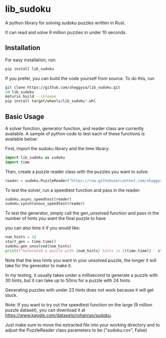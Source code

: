 # lib_sudoku

A python library for solving sudoku puzzles written in Rust.

It can read and solve 9 million puzzles in under 10 seconds.

## Installation

For easy installation, run:
```bash
pip install lib_sudoku
```

If you prefer, you can build the code yourself from source. To do this, run
```bash
git clone https://github.com/shaggysa/lib_sudoku.git
cd lib_sudoku
maturin build --release
pip install target/wheels/lib_sudoku*.whl
```

## Basic Usage

A solver function, generator function, and reader class are currently available. A sample of python code to test each of these functions is available below:

First, import the sudoku library and the time library:

```python
import lib_sudoku as sudoku
import time
```

Then, create a puzzle reader class with the puzzles you want to solve:

```python
reader = sudoku.PuzzleReader("https://raw.githubusercontent.com/shaggysa/lib_sudoku/master/puzzles.csv", True)
```

To test the solver, run a speedtest function and pass in the reader:

```python
sudoku.async_speedtest(reader)
sudoku.synchronous_speedtest(reader)
```

To test the generator, simply call the gen_unsolved function and pass in the number of hints you want the final puzzle to have

you can also time it if you would like:
```python
num_hints = 24
start_gen = time.time()
sudoku.gen_unsolved(num_hints)
print(f"Generated a puzzle with {num_hints} hints in {(time.time() - start_gen)*1000} milliseconds.")
```

Note that the less hints you want in your unsolved puzzle, the longer it will take for the generator to make it.

In my testing, it usually takes under a millisecond to generate a puzzle with 30 hints, but it can take up to 50ms for a puzzle with 24 hints.

Generating puzzles with under 23 hints does not work because it will get stuck.

Note: If you want to try out the speedtest function on the large (9 million puzzle dataset), you can download it at https://www.kaggle.com/datasets/rohanrao/sudoku.

Just make sure to move the extracted file into your working directory and to adjust the PuzzleReader class parameters to be ("sudoku.csv", False)